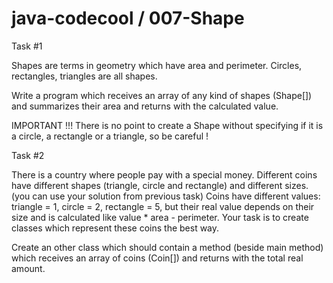 # java-codecool / 007-Shape

Task #1

Shapes are terms in geometry which have area and perimeter. Circles, rectangles, triangles are all shapes.

Write a program which receives an array of any kind of shapes (Shape[]) and summarizes their area and returns with the calculated value.

IMPORTANT !!! There is no point to create a Shape without specifying if it is a circle, a rectangle or a triangle, so be careful !



Task #2

There is a country where people pay with a special money. Different coins have different shapes (triangle, circle and rectangle) and different sizes. (you can use your solution from previous task)
Coins have different values: triangle = 1, circle = 2, rectangle = 5, but their real value depends on their size and is calculated like value * area - perimeter.
Your task is to create classes which represent these coins the best way.

Create an other class which should contain a method (beside main method) which receives an array of coins (Coin[]) and returns with the total real amount.